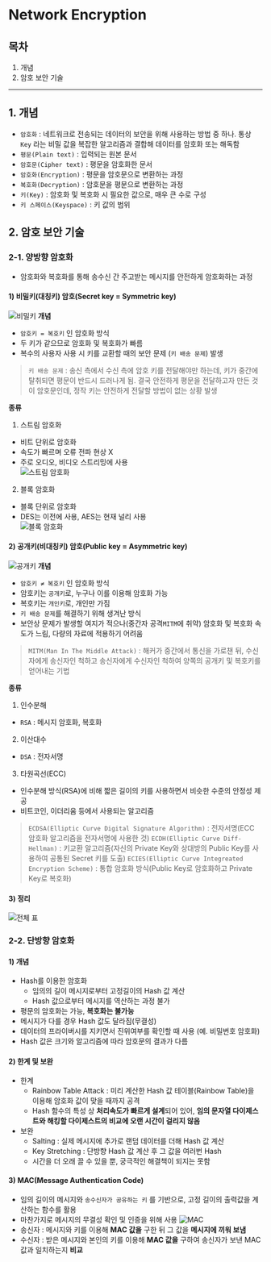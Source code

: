 # Network Encryption


## 목차
1. 개념
2. 암호 보안 기술

---

## 1. 개념
- `암호화` : 네트워크로 전송되는 데이터의 보안을 위해 사용하는 방법 중 하나. 통상 `Key` 라는 비밀 값을 복잡한 알고리즘과 결합해 데이터를 암호화 또는 해독함
- `평문(Plain text)` : 입력되는 원본 문서
- `암호문(Cipher text)` : 평문을 암호화한 문서
- `암호화(Encryption)` : 평문을 암호문으로 변환하는 과정
- `복호화(Decryption)` : 암호문을 평문으로 변환하는 과정
- `키(Key)` : 암호화 및 복호화 시 필요한 값으로, 매우 큰 수로 구성
- `키 스페이스(Keyspace)` : 키 값의 범위

## 2. 암호 보안 기술
### 2-1. 양방향 암호화
- 암호화와 복호화를 통해 송수신 간 주고받는 메시지를 안전하게 암호화하는 과정
#### 1) 비밀키(대칭키) 암호(Secret key = Symmetric key)
![비밀키](https://k0102575.github.io/assets/image/2020-04-04-encryption/image1.png)
**개념**
- `암호키 = 복호키` 인 암호화 방식
- 두 키가 같으므로 암호화 및 복호화가 빠름
- 복수의 사용자 사용 시 키를 교환할 때의 보안 문제 (`키 배송 문제`) 발생
> `키 배송 문제`
: 송신 측에서 수신 측에 암호 키를 전달해야만 하는데, 키가 중간에 탈취되면 평문이 반드시 드러나게 됨.
결국 안전하게 평문을 전달하고자 만든 것이 암호문인데, 정작 키는 안전하게 전달할 방법이 없는 상황 발생

**종류**
1. 스트림 암호화
  - 비트 단위로 암호화
  - 속도가 빠르며 오류 전파 현상 X
  - 주로 오디오, 비디오 스트리밍에 사용
<br>![스트림 암호화](https://velog.velcdn.com/images%2Finyong_pang%2Fpost%2F66538238-a58e-40c8-9d37-f0bb8792dc44%2Fimage.png)
2. 블록 암호화
  - 블록 단위로 암호화
  - DES는 이전에 사용, AES는 현재 널리 사용
<br>![블록 암호화](https://velog.velcdn.com/images%2Finyong_pang%2Fpost%2F4a894f60-5d61-4eb8-b505-2714620be139%2Fimage.png)
#### 2) 공개키(비대칭키) 암호(Public key = Asymmetric key)
![공개키](https://k0102575.github.io/assets/image/2020-04-04-encryption/image2.png)
**개념**
- `암호키 ≠ 복호키` 인 암호화 방식
- 암호키는 `공개키`로, 누구나 이를 이용해 암호화 가능
- 복호키는 `개인키`로, 개인만 가짐
- `키 배송 문제`를 해결하기 위해 생겨난 방식
- 보안상 문제가 발생할 여지가 적으나(중간자 공격`MITM`에 취약) 암호화 및 복호화 속도가 느림, 다량의 자료에 적용하기 어려움
> `MITM(Man In The Middle Attack)`
: 해커가 중간에서 통신을 가로챈 뒤, 수신자에게 송신자인 척하고 송신자에게 수신자인 척하여 양쪽의 공개키 및 복호키를 얻어내는 기법

**종류**
1. 인수분해
  - `RSA` : 메시지 암호화, 복호화

2. 이산대수
  - `DSA` : 전자서명

3. 타원곡선(ECC)
  - 인수분해 방식(RSA)에 비해 짧은 길이의 키를 사용하면서 비슷한 수준의 안정성 제공
  - 비트코인, 이더리움 등에서 사용되는 알고리즘
> `ECDSA(Elliptic Curve Digital Signature Algorithm)`
: 전자서명(ECC 암호화 알고리즘을 전자서명에 사용한 것)
`ECDH(Elliptic Curve Diff-Hellman)`
: 키교환 알고리즘(자신의 Private Key와 상대방의 Public Key를 사용하여 공통된 Secret 키를 도출)
`ECIES(Elliptic Curve Integreated Encryption Scheme)`
: 통합 암호화 방식(Public Key로 암호화하고 Private Key로 복호화)

#### 3) 정리
![전체 표](https://velog.velcdn.com/images%2Finyong_pang%2Fpost%2F70aa687b-de53-44c4-982a-6e7bcd26e221%2Fimage.png)

### 2-2. 단방향 암호화
#### 1) 개념
- Hash를 이용한 암호화
  - 임의의 길이 메시지로부터 고정길이의 Hash 값 계산
  - Hash 값으로부터 메시지를 역산하는 과정 불가
- 평문의 암호화는 가능, **복호화는 불가능**
- 메시지가 다를 경우 Hash 값도 달라짐(무결성)
- 데이터의 프라이버시를 지키면서 진위여부를 확인할 때 사용 (예. 비밀번호 암호화)
- Hash 값은 크기와 알고리즘에 따라 암호문의 결과가 다름

#### 2) 한계 및 보완
- 한계
  - Rainbow Table Attack : 미리 계산한 Hash 값 테이블(Rainbow Table)을 이용해 암호화 값이 맞을 때까지 공격
  - Hash 함수의 특성 상 **처리속도가 빠르게 설계**되어 있어, **임의 문자열 다이제스트와 해킹할 다이제스트의 비교에 오랜 시간이 걸리지 않음**
- 보완
  - Salting : 실제 메시지에 추가로 랜덤 데이터를 더해 Hash 값 계산
  - Key Stretching : 단방향 Hash 값 계산 후 그 값을 여러번 Hash
  - 시간을 더 오래 끌 수 있을 뿐, 궁극적인 해결책이 되지는 못함
  
#### 3) MAC(Message Authentication Code)
- 임의 길이의 메시지와 `송수신자가 공유하는 키` 를 기반으로, 고정 길이의 출력값을 계산하는 함수를 활용
- 마찬가지로 메시지의 무결성 확인 및 인증을 위해 사용
![MAC](https://velog.velcdn.com/images%2Fkdh10806%2Fpost%2F8035f009-b503-41ec-a2e7-f95a91968679%2F1322px-MAC.svg.png)
- 송신자 : 메시지와 키를 이용해 **MAC 값을** 구한 뒤 그 값을 **메시지에 끼워 보냄**
- 수신자 : 받은 메시지와 본인의 키를 이용해 **MAC 값을** 구하여 송신자가 보낸 MAC 값과 일치하는지 **비교**
